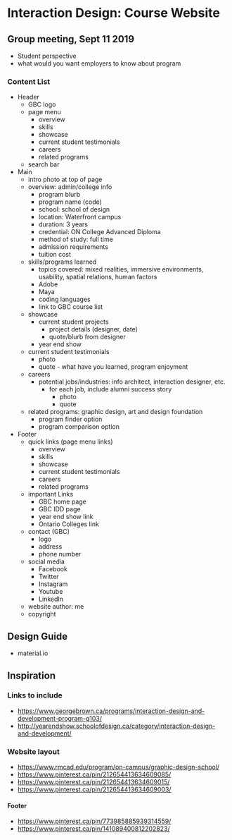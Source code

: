 # Interaction Design: Course Website

## Group meeting, Sept 11 2019
- Student perspective
- what would you want employers to know about program

### Content List
- Header
  - GBC logo
  - page menu
    - overview
    - skills
    - showcase
    - current student testimonials
    - careers
    - related programs
  - search bar
- Main
  - intro photo at top of page
  - overview: admin/college info
    - program blurb
    - program name (code)
    - school: school of design
    - location: Waterfront campus
    - duration: 3 years
    - credential: ON College Advanced Diploma
    - method of study: full time
    - admission requirements
    - tuition cost
  - skills/programs learned
    - topics covered: mixed realities, immersive environments, usability, spatial relations, human factors
    - Adobe
    - Maya
    - coding languages
    - link to GBC course list
  - showcase
    - current student projects
      - project details (designer, date)
      - quote/blurb from designer
    - year end show 
  - current student testimonials 
    - photo
    - quote - what have you learned, program enjoyment
  - careers
    - potential jobs/industries: info architect, interaction designer, etc. 
      - for each job, include alumni success story
        - photo
        - quote
  - related programs: graphic design, art and design foundation
    - program finder option
    - program comparison option
- Footer 
  - quick links (page menu links)
    - overview
    - skills
    - showcase
    - current student testimonials
    - careers
    - related programs
  - important Links
    - GBC home page
    - GBC IDD page
    - year end show link
    - Ontario Colleges link
  - contact (GBC)
    - logo
    - address
    - phone number
  - social media
    - Facebook
    - Twitter
    - Instagram
    - Youtube
    - LinkedIn
  - website author: me
  - copyright

## Design Guide
- material.io


## Inspiration 
### Links to include
- https://www.georgebrown.ca/programs/interaction-design-and-development-program-g103/
- http://yearendshow.schoolofdesign.ca/category/interaction-design-and-development/

### Website layout
- https://www.rmcad.edu/program/on-campus/graphic-design-school/
- https://www.pinterest.ca/pin/212654413634609085/
- https://www.pinterest.ca/pin/212654413634609015/
- https://www.pinterest.ca/pin/212654413634609003/

#### Footer
- https://www.pinterest.ca/pin/773985885939314559/
- https://www.pinterest.ca/pin/141089400812202823/